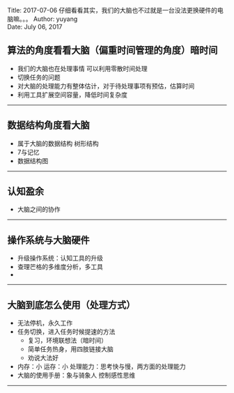 Title:  2017-07-06  仔细看看其实，我们的大脑也不过就是一台没法更换硬件的电脑嘛。。。
Author: yuyang  
Date:   July 06, 2017  





## 算法的角度看看大脑（偏重时间管理的角度）暗时间
* 我们的大脑也在处理事情  可以利用零散时间处理
* 切换任务的问题  
* 对大脑的处理能力有整体估计，对于待处理事项有预估，估算时间
* 利用工具扩展空间容量，降低时间复杂度


- - - - -


## 数据结构角度看大脑
* 属于大脑的数据结构 树形结构 
* 7与记忆
* 数据结构图


- - - - -


## 认知盈余
* 大脑之间的协作


- - - - -


## 操作系统与大脑硬件
* 升级操作系统：认知工具的升级
* 查理芒格的多维度分析，多工具
* 


- - - - -


## 大脑到底怎么使用（处理方式）
* 无法停机，永久工作
* 任务切换，进入任务时候提速的方法
    * 复习，环境联想法（暗时间）
    * 简单任务热身，用四肢链接大脑
    * 劝说大法好
* 内存：小  运存：小 处理能力：思考快与慢，两方面的处理能力
* 大脑的使用手册：象与骑象人   控制感性思维


- - - - -